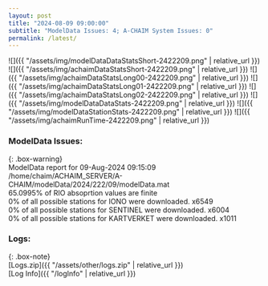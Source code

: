 ```yaml
---
layout: post
title: "2024-08-09 09:00:00"
subtitle: "ModelData Issues: 4; A-CHAIM System Issues: 0"
permalink: /latest/
---
```


![]({{ "/assets/img/modelDataDataStatsShort-2422209.png" | relative_url }})
![]({{ "/assets/img/achaimDataStatsShort-2422209.png" | relative_url }})
![]({{ "/assets/img/achaimDataStatsLong00-2422209.png" | relative_url }})
![]({{ "/assets/img/achaimDataStatsLong01-2422209.png" | relative_url }})
![]({{ "/assets/img/achaimDataStatsLong02-2422209.png" | relative_url }})
![]({{ "/assets/img/modelDataDataStats-2422209.png" | relative_url }})
![]({{ "/assets/img/modelDataStationStats-2422209.png" | relative_url }})
![]({{ "/assets/img/achaimRunTime-2422209.png" | relative_url }})


### ModelData Issues:  
  
{: .box-warning}  
 ModelData report for 09-Aug-2024 09:15:09   
 /home/chaim/ACHAIM_SERVER/A-CHAIM/modelData/2024/222/09/modelData.mat   
 65.0995% of RIO absoprtion values are finite   
 0% of all possible stations for IONO were downloaded. x6549   
 0% of all possible stations for SENTINEL were downloaded. x6004   
 0% of all possible stations for KARTVERKET were downloaded. x1011   
  


### Logs:  
  
{: .box-note}  
[Logs.zip]({{ "/assets/other/logs.zip" | relative_url }})  
[Log Info]({{ "/logInfo" | relative_url }})  
